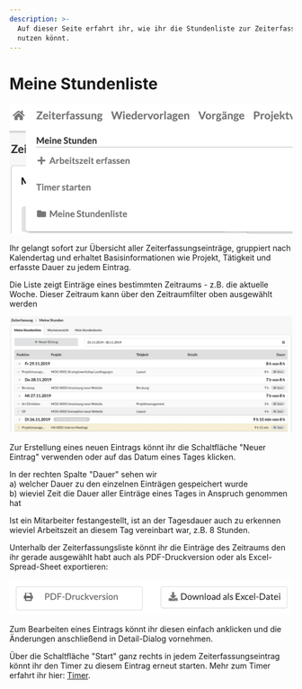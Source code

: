 ```yaml
---
description: >-
  Auf dieser Seite erfahrt ihr, wie ihr die Stundenliste zur Zeiterfassung
  nutzen könnt.
---
```


# Meine Stundenliste

 

![](../.gitbook/assets/bildschirmfoto-2019-11-18-um-11.45.06.png)

Ihr gelangt sofort zur Übersicht aller  Zeiterfassungseinträge, gruppiert nach Kalendertag und erhaltet Basisinformationen wie Projekt, Tätigkeit und erfasste Dauer zu jedem Eintrag.

Die Liste zeigt Einträge eines bestimmten Zeitraums - z.B. die aktuelle Woche. Dieser Zeitraum kann über den Zeitraumfilter oben ausgewählt werden  
 

![](../.gitbook/assets/bildschirmfoto-2019-11-18-um-11.44.03.png)

Zur Erstellung eines neuen Eintrags könnt ihr die Schaltfläche "Neuer Eintrag" verwenden oder auf das Datum eines Tages klicken. 

In der rechten Spalte "Dauer" sehen wir   
a\) welcher Dauer zu den einzelnen Einträgen gespeichert wurde  
b\) wieviel Zeit die Dauer aller Einträge eines Tages in Anspruch genommen hat

Ist ein Mitarbeiter festangestellt, ist an der Tagesdauer auch zu erkennen wieviel Arbeitszeit an diesem Tag vereinbart war, z.B. 8 Stunden.

Unterhalb der Zeiterfassungsliste könnt ihr die Einträge des Zeitraums den ihr gerade ausgewählt habt auch als PDF-Druckversion oder als Excel-Spread-Sheet exportieren:

![](../.gitbook/assets/bildschirmfoto-2019-12-05-um-10.16.10.png)

Zum Bearbeiten eines Eintrags könnt ihr diesen einfach anklicken und die Änderungen anschließend in Detail-Dialog vornehmen.

Über die Schaltfläche "Start" ganz rechts in jedem Zeiterfassungseintrag könnt ihr den Timer zu diesem Eintrag erneut starten. Mehr zum Timer erfahrt ihr hier: [Timer](timer.md).

